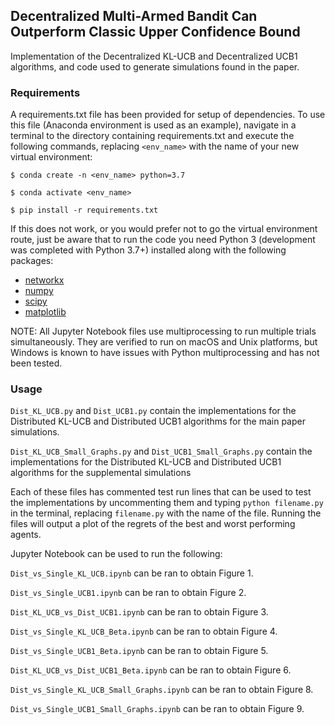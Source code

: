 ## Decentralized Multi-Armed Bandit Can Outperform Classic Upper Confidence Bound

Implementation of the Decentralized KL-UCB and Decentralized UCB1 algorithms, and code used to generate simulations found in the paper.

### Requirements

A requirements.txt file has been provided for setup of dependencies. To use this file (Anaconda environment is used as an example), navigate in a terminal to the directory containing requirements.txt and execute the following commands, replacing `<env_name>` with the name of your new virtual environment:

`$ conda create -n <env_name> python=3.7`

`$ conda activate <env_name>`

`$ pip install -r requirements.txt`

If this does not work, or you would prefer not to go the virtual environment route, just be aware that to run the code you need Python 3 (development was completed with Python 3.7+) installed along with the following packages:
- [networkx](https://networkx.org/)
- [numpy](https://numpy.org/)
- [scipy](https://www.scipy.org/)
- [matplotlib](https://matplotlib.org/)

NOTE: All Jupyter Notebook files use multiprocessing to run multiple trials simultaneously. They are verified to run on macOS and Unix platforms, but Windows is known to have issues with Python multiprocessing and has not been tested.

### Usage

`Dist_KL_UCB.py` and `Dist_UCB1.py` contain the implementations for the Distributed KL-UCB and Distributed UCB1 algorithms for the main paper simulations.

`Dist_KL_UCB_Small_Graphs.py` and `Dist_UCB1_Small_Graphs.py` contain the implementations for the Distributed KL-UCB and Distributed UCB1 algorithms for the supplemental simulations

Each of these files has commented test run lines that can be used to test the implementations by uncommenting them and typing `python filename.py` in the terminal, replacing `filename.py` with the name of the file. Running the files will output a plot of the regrets of the best and worst performing agents.

Jupyter Notebook can be used to run the following:

`Dist_vs_Single_KL_UCB.ipynb` can be ran to obtain Figure 1.

`Dist_vs_Single_UCB1.ipynb` can be ran to obtain Figure 2.

`Dist_KL_UCB_vs_Dist_UCB1.ipynb` can be ran to obtain Figure 3.

`Dist_vs_Single_KL_UCB_Beta.ipynb` can be ran to obtain Figure 4.

`Dist_vs_Single_UCB1_Beta.ipynb` can be ran to obtain Figure 5.

`Dist_KL_UCB_vs_Dist_UCB1_Beta.ipynb` can be ran to obtain Figure 6.

`Dist_vs_Single_KL_UCB_Small_Graphs.ipynb` can be ran to obtain Figure 8.

`Dist_vs_Single_UCB1_Small_Graphs.ipynb` can be ran to obtain Figure 9.


